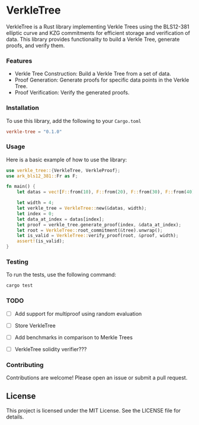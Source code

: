 
# VerkleTree
VerkleTree is a Rust library implementing Verkle Trees using the BLS12-381 elliptic curve and KZG commitments for efficient storage and verification of data. This library provides functionality to build a Verkle Tree, generate proofs, and verify them.

### Features
- Verkle Tree Construction: Build a Verkle Tree from a set of data.
- Proof Generation: Generate proofs for specific data points in the Verkle Tree.
- Proof Verification: Verify the generated proofs.

### Installation
To use this library, add the following to your `Cargo.toml`
```toml
verkle-tree = "0.1.0"
```

### Usage
Here is a basic example of how to use the library:

```rust
use verkle_tree::{VerkleTree, VerkleProof};
use ark_bls12_381::Fr as F;

fn main() {
    let datas = vec![F::from(10), F::from(20), F::from(30), F::from(40), F::from(50), F::from(60), F::from(70), F::from(80), F::from(90), F::from(100), F::from(110), F::from(120), F::from(130), F::from(140), F::from(150), F::from(160)];

    let width = 4;
    let verkle_tree = VerkleTree::new(&datas, width);
    let index = 0;
    let data_at_index = datas[index];
    let proof = verkle_tree.generate_proof(index, &data_at_index);
    let root = VerkleTree::root_commitment(&tree).unwrap();
    let is_valid = VerkleTree::verify_proof(root, &proof, width);
    assert!(is_valid);
}
```
### Testing
To run the tests, use the following command:
```bash
cargo test
```

### TODO
- [ ] Add support for multiproof using random evaluation
- [ ] Store VerkleTree
- [ ] Add benchmarks in comparison to Merkle Trees
- [ ] VerkleTree solidity verifier???


### Contributing
Contributions are welcome! Please open an issue or submit a pull request.

## License
This project is licensed under the MIT License. See the LICENSE file for details.